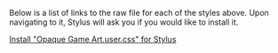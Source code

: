 Below is a list of links to the raw file for each of the styles above. Upon navigating to it, Stylus will ask you if you would like to install it.  

[Install "Opaque Game Art.user.css" for Stylus](https://raw.githubusercontent.com/Neop0litan/CSS-Tweaks/main/Stylus/origin.com/Opaque%20Game%20Art.user.css)